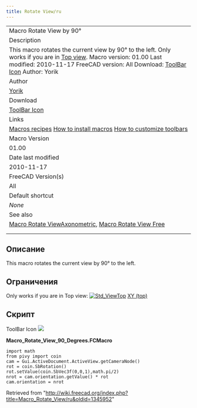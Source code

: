 ```yaml
---
title: Rotate View/ru
---
```


|                                                                                                                                                                                                                                                                                                                 |
| --------------------------------------------------------------------------------------------------------------------------------------------------------------------------------------------------------------------------------------------------------------------------------------------------------------- |
| Macro Rotate View by 90°                                                                                                                                                                                                                                                                                        |
| Description                                                                                                                                                                                                                                                                                                     |
| This macro rotates the current view by 90° to the left. Only works if you are in [Top view](/Std_ViewTop "Std ViewTop"). Macro version: 01.00 Last modified: 2010-11-17 FreeCAD version: All Download: [ToolBar Icon](https://wiki.freecad.org/images/a/a0/Macro_Rotate_View_view_90_Degrees.png) Author: Yorik |
| Author                                                                                                                                                                                                                                                                                                          |
| [Yorik](/User:Yorik "User:Yorik")                                                                                                                                                                                                                                                                               |
| Download                                                                                                                                                                                                                                                                                                        |
| [ToolBar Icon](https://wiki.freecad.org/images/a/a0/Macro_Rotate_View_view_90_Degrees.png)                                                                                                                                                                                                                      |
| Links                                                                                                                                                                                                                                                                                                           |
| [Macros recipes](/Macros_recipes "Macros recipes") [How to install macros](/How_to_install_macros "How to install macros") [How to customize toolbars](/Customize_Toolbars "Customize Toolbars")                                                                                                                |
| Macro Version                                                                                                                                                                                                                                                                                                   |
| 01.00                                                                                                                                                                                                                                                                                                           |
| Date last modified                                                                                                                                                                                                                                                                                              |
| 2010-11-17                                                                                                                                                                                                                                                                                                      |
| FreeCAD Version(s)                                                                                                                                                                                                                                                                                              |
| All                                                                                                                                                                                                                                                                                                             |
| Default shortcut                                                                                                                                                                                                                                                                                                |
| _None_                                                                                                                                                                                                                                                                                                          |
| See also                                                                                                                                                                                                                                                                                                        |
| [Macro Rotate ViewAxonometric](/Macro_Rotate_ViewAxonometric "Macro Rotate ViewAxonometric"), [Macro Rotate View Free](/Macro_Rotate_View_Free "Macro Rotate View Free")                                                                                                                                        |
|                                                                                                                                                                                                                                                                                                                 |
|                                                                                                                                                                                                                                                                                                                 |

## Описание

This macro rotates the current view by 90° to the left.

## Ограничения

Only works if you are in Top view: [![Std_ViewTop](/images/View-top.svg)](/Std_ViewTop "Std_ViewTop ") [XY (top)](/Std_ViewTop "Std ViewTop")

## Скрипт

ToolBar Icon ![](/images/Macro_Rotate_View_view_90_Degrees.png)

**Macro_Rotate_View_90_Degrees.FCMacro**

```
import math
from pivy import coin
cam = Gui.ActiveDocument.ActiveView.getCameraNode()
rot = coin.SbRotation()
rot.setValue(coin.SbVec3f(0,0,1),math.pi/2)
nrot = cam.orientation.getValue() * rot
cam.orientation = nrot
```

Retrieved from "<http://wiki.freecad.org/index.php?title=Macro_Rotate_View/ru&oldid=1345952>"
